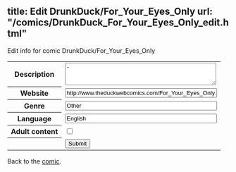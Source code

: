 title: Edit DrunkDuck/For_Your_Eyes_Only
url: "/comics/DrunkDuck_For_Your_Eyes_Only_edit.html"
---
Edit info for comic DrunkDuck/For_Your_Eyes_Only

<form name="comic" action="http://gaepostmail.appspot.com/comic/" method="post">
<table class="comicinfo">
<tr>
<th>Description</th><td><textarea name="description" cols="40" rows="3">-</textarea></td>
</tr>
<tr>
<th>Website</th><td><input type="text" name="url" value="http://www.theduckwebcomics.com/For_Your_Eyes_Only/" size="40"/></td>
</tr>
<tr>
<th>Genre</th><td><input type="text" name="genre" value="Other" size="40"/></td>
</tr>
<tr>
<th>Language</th><td><input type="text" name="language" value="English" size="40"/></td>
</tr>
<tr>
<th>Adult content</th><td><input type="checkbox" name="adult" value="adult" /></td>
</tr>
<tr>
<th></th><td>
<input type="hidden" name="comic" value="DrunkDuck_For_Your_Eyes_Only" />
<input type="submit" name="submit" value="Submit" />
</td>
</tr>
</table>
</form>

Back to the [comic](DrunkDuck_For_Your_Eyes_Only.html).
